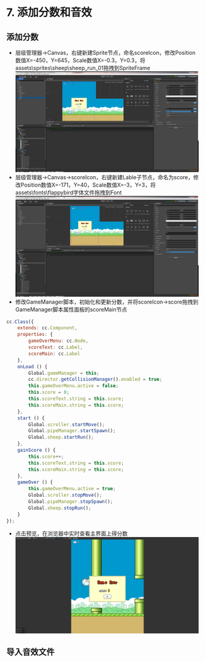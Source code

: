 # 7. 添加分数和音效

## 添加分数

- 层级管理器->Canvas，右键新建Sprite节点，命名scoreIcon，修改Position数值X=-450，Y=645，Scale数值X=-0.3，Y=0.3，将assets\sprites\sheep\sheep_run_01拖拽到SpriteFrame
![7-1](/7-1.png)
- 层级管理器->Canvas->scoreIcon，右键新建Lable子节点，命名为score，修改Position数值X=-171，Y=40，Scale数值X=-3，Y=3，将assets\fonts\flappybird字体文件拖拽到Font
![7-2](/7-2.png)
- 修改GameManager脚本，初始化和更新分数，并将scoreIcon->score拖拽到GameManager脚本属性面板的scoreMain节点
```js
cc.Class({
    extends: cc.Component,
    properties: {
        gameOverMenu: cc.Node,
        scoreText: cc.Label,
        scoreMain: cc.Label
    },
    onLoad () {
        Global.gameManager = this;
        cc.director.getCollisionManager().enabled = true;
        this.gameOverMenu.active = false;
        this.score = 0;
        this.scoreText.string = this.score;
        this.scoreMain.string = this.score;
    },
    start () {
        Global.scroller.startMove();
        Global.pipeManager.startSpawn();
        Global.sheep.startRun();
    },
    gainScore () {
        this.score++;
        this.scoreText.string = this.score;
        this.scoreMain.string = this.score;
    },
    gameOver () {
        this.gameOverMenu.active = true;
        Global.scroller.stopMove();
        Global.pipeManager.stopSpawn();
        Global.sheep.stopRun();
    }
});
```
- 点击预览，在浏览器中实时查看主界面上得分数
![7-3](/7-3.png)

## 导入音效文件